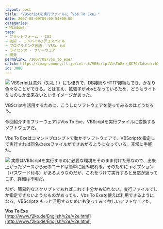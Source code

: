 ```yaml
---
layout: post
title: "VBScriptを実行ファイルに「Vbs To Exe」"
date: 2007-08-09T09:00:54+09:00
categories:
- Windows
tags: 
- プラットフォーム - CUI
- 技術 - コンパイル/デコンパイル
- プログラミング言語 - VBScript
- ライセンス - フリーウェア
- 開発
permalink: /2007/08/vbs_to_exe/
catch: https://image.moongift.jp/intro3/VBScriptVbsToExe_8C7C/3dsearch30_thumb1.png
id: 3880
---
```

[![](https://image.moongift.jp/intro3/VBScriptVbsToExe_8C7C/3dsearch29_thumb1.png)](https://image.moongift.jp/intro3/VBScriptVbsToExe_8C7C/3dsearch293.png) VBScriptは意外（失礼！）にも優秀で、DB接続やHTTP接続もでき、かなり色々なことができる。とは言え、拡張子がvbsとなっているため、どうもライトなものしか出来ないというイメージがあった。   
  
VBScriptを活用するために、こうしたソフトウェアを使ってみるのはどうだろう。   
  
今回紹介するフリーウェアはVbs To Exe、VBScriptを実行ファイルに変換するソフトウェアだ。   
  
<!--more-->  
  
Vbs To Exeはコマンドプロンプトで動かすソフトウェアで、VBScriptを指定して実行すれば同名のexeファイルができあがるようになっている。非常に手軽だ。   
  
[![](https://image.moongift.jp/intro3/VBScriptVbsToExe_8C7C/3dsearch30_thumb1.png)](https://image.moongift.jp/intro3/VBScriptVbsToExe_8C7C/3dsearch303.png) 実際はVBScriptを実行するのに必要な環境をそのまま付けた形なので、出来上がったソースから元のコードは簡単に読み取れる。そのために-pオプション（パスワード付与）があるようなのだが、これをつけて実行すると反応が返ってこず、詳細は不明だ。   
  
だが、簡易的なスクリプトであればこれで十分かも知れない。実行ファイルでしか指定できないようなものがあっても、Vbs To Exeを使えば利用できるようになる。VBScriptをもっと活用するためにも使ってみて欲しいソフトウェアだ。   
  
**Vbs To Exe**  
[http://www.f2ko.de/English/v2e/v2e.html](http://www.f2ko.de/English/v2e/v2e.html)